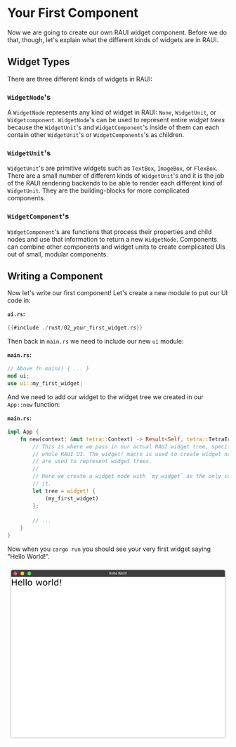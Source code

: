 # Your First Component

Now we are going to create our own RAUI widget component. Before we do that, though, let's explain what the different kinds of widgets are in RAUI.

## Widget Types

There are three different kinds of widgets in RAUI:

### `WidgetNode`'s

A `WidgetNode` represents any kind of widget in RAUI: `None`, `WidgetUnit`, or `Widgetcomponent`. `WidgetNode`'s can be used to represent entire _widget trees_ because the `WidgetUnit`'s and `WidgetComponent`'s inside of them can each contain other `WidgetUnit`'s or `WidgetComponents`'s as children.

### `WidgetUnit`'s

`WidgetUnit`'s are primitive widgets such as `TextBox`, `ImageBox`, or `FlexBox`. There are a small number of different kinds of `WidgetUnit`'s and it is the job of the RAUI rendering backends to be able to render each different kind of `WidgetUnit`. They are the building-blocks for more complicated components.

### `WidgetComponent`'s

`WidgetComponent`'s are  functions that process their properties and child nodes and use that information to return a new `WidgetNode`. Components can combine other components and widget units to create complicated UIs out of small, modular components.

## Writing a Component

Now let's write our first component! Let's create a new module to put our UI code in:

**`ui.rs`:**

```rust
{{#include ./rust/02_your_first_widget.rs}}
```

Then back in `main.rs` we need to include our new `ui` module:

**`main.rs`:**

```rust
// Above fn main() { ... }
mod ui;
use ui::my_first_widget;
```

And we need to add our widget to the widget tree we created in our `App::new` function:

**`main.rs`:**

```rust
impl App {
    fn new(context: &mut tetra::Context) -> Result<Self, tetra::TetraError> {
        // This is where we pass in our actual RAUI widget tree, specifying the
        // whole RAUI UI. The widget! macro is used to create widget nodes that
        // are used to represent widget trees.
        //
        // Here we create a widget node with `my_widget` as the only component in
        // it.
        let tree = widget! {
            (my_first_widget)
        };

        // ...
    }
}
```

Now when you `cargo run` you should see your very first widget saying "Hello World!".

![hello world](./img/hello_world.png)
